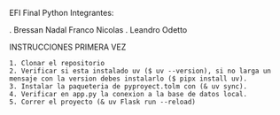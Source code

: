 EFI Final Python Integrantes:

. Bressan Nadal Franco Nicolas
. Leandro Odetto

INSTRUCCIONES PRIMERA VEZ

    1. Clonar el repositorio
    2. Verificar si esta instalado uv ($ uv --version), si no larga un mensaje con la version debes instalarlo ($ pipx install uv).
    3. Instalar la paqueteria de pyproyect.tolm con (& uv sync).
    4. Verificar en app.py la conexion a la base de datos local. 
    5. Correr el proyecto (& uv Flask run --reload)
